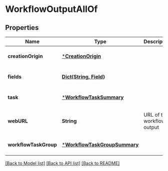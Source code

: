 # WorkflowOutputAllOf


## Properties
Name | Type | Description | Notes
------------ | ------------- | ------------- | -------------
**creationOrigin** | [***CreationOrigin**](CreationOrigin.md) |  | [optional] [default to nothing]
**fields** | [**Dict{String, Field}**](Field.md) |  | [optional] [default to nothing]
**task** | [***WorkflowTaskSummary**](WorkflowTaskSummary.md) |  | [optional] [default to nothing]
**webURL** | **String** | URL of the workflow output | [optional] [readonly] [default to nothing]
**workflowTaskGroup** | [***WorkflowTaskGroupSummary**](WorkflowTaskGroupSummary.md) |  | [optional] [default to nothing]


[[Back to Model list]](../README.md#models) [[Back to API list]](../README.md#api-endpoints) [[Back to README]](../README.md)


